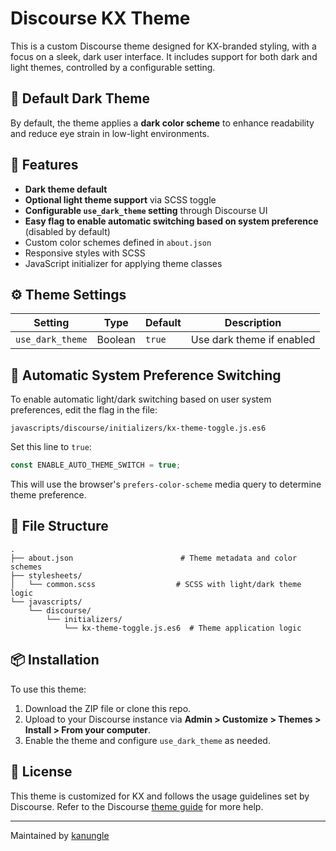 
# Discourse KX Theme

This is a custom Discourse theme designed for KX-branded styling, with a focus on a sleek, dark user interface. It includes support for both dark and light themes, controlled by a configurable setting.

## 🌙 Default Dark Theme

By default, the theme applies a **dark color scheme** to enhance readability and reduce eye strain in low-light environments.

## 🧩 Features

- **Dark theme default**
- **Optional light theme support** via SCSS toggle
- **Configurable `use_dark_theme` setting** through Discourse UI
- **Easy flag to enable automatic switching based on system preference** (disabled by default)
- Custom color schemes defined in `about.json`
- Responsive styles with SCSS
- JavaScript initializer for applying theme classes

## ⚙️ Theme Settings

| Setting            | Type    | Default | Description                         |
|--------------------|---------|---------|-------------------------------------|
| `use_dark_theme`   | Boolean | `true`  | Use dark theme if enabled           |

## 🔄 Automatic System Preference Switching

To enable automatic light/dark switching based on user system preferences, edit the flag in the file:

```
javascripts/discourse/initializers/kx-theme-toggle.js.es6
```

Set this line to `true`:

```js
const ENABLE_AUTO_THEME_SWITCH = true;
```

This will use the browser's `prefers-color-scheme` media query to determine theme preference.

## 📁 File Structure

```
.
├── about.json                        # Theme metadata and color schemes
├── stylesheets/
│   └── common.scss                  # SCSS with light/dark theme logic
└── javascripts/
    └── discourse/
        └── initializers/
            └── kx-theme-toggle.js.es6  # Theme application logic
```

## 📦 Installation

To use this theme:

1. Download the ZIP file or clone this repo.
2. Upload to your Discourse instance via **Admin > Customize > Themes > Install > From your computer**.
3. Enable the theme and configure `use_dark_theme` as needed.

## 📝 License

This theme is customized for KX and follows the usage guidelines set by Discourse. Refer to the Discourse [theme guide](https://meta.discourse.org/t/beginners-guide-to-using-discourse-themes/91966) for more help.

---

Maintained by [kanungle](https://github.com/kanungle)
